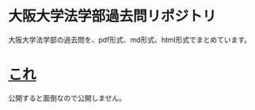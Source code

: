 # 大阪大学法学部過去問リポジトリ

大阪大学法学部の過去問を、pdf形式、md形式、html形式でまとめています。  
# [これ](index.md)  
公開すると面倒なので公開しません。  

